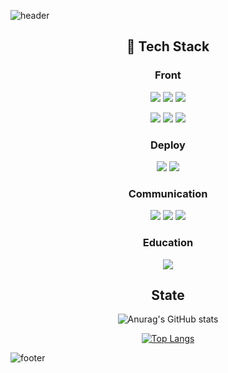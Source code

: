![header](https://capsule-render.vercel.app/api?type=waving&color=timeGradient&height=260&section=header&text=Moon's%20profile&fontSize=60)

<div align="center">
  
## 🔨 Tech Stack
  
### Front
  
<img src="https://img.shields.io/badge/JavaScript-F7DF1E?style=for-the-badge&logo=JavaScript&logoColor=white"/> <img src="https://img.shields.io/badge/TypeScript-3178C6?style=for-the-badge&logo=TypeScript&logoColor=white"/> <img src="https://img.shields.io/badge/styled components-DB7093?style=for-the-badge&logo=styled-components&logoColor=white"/>

<img src="https://img.shields.io/badge/React-61DAFB?style=for-the-badge&logo=React&logoColor=white"/> <img src="https://img.shields.io/badge/React Router-CA4245?style=for-the-badge&logo=React Router&logoColor=white"/> <img src="https://img.shields.io/badge/Redux-764ABC?style=for-the-badge&logo=Redux&logoColor=white"/> 
  
### Deploy
  
<img src="https://img.shields.io/badge/Amazon AWS-232F3E?style=for-the-badge&logo=Amazon AWS&logoColor=white"/> <img src="https://img.shields.io/badge/Amazon S3-569A31?style=for-the-badge&logo=Amazon S3&logoColor=white"/>

  ### Communication
  
  <img src="https://img.shields.io/badge/Discord-5865F2?style=for-the-badge&logo=Discord&logoColor=white"/>   <img src="https://img.shields.io/badge/Slack-4A154B?style=for-the-badge&logo=Slack&logoColor=white"/> <img src="https://img.shields.io/badge/Gmail-EA4335?style=for-the-badge&logo=Gmail&logoColor=white"/>
  
  ### Education
<img src="https://img.shields.io/badge/Notion-000000?style=for-the-badge&logo=Notion&logoColor=white"/>
  
<br/>
  
## State

![Anurag's GitHub stats](https://github-readme-stats.vercel.app/api?username=moonjh9392&show_icons=true&theme=Default)

[![Top Langs](https://github-readme-stats.vercel.app/api/top-langs/?username=moonjh9392&layout=compact)](https://github.com/anuraghazra/github-readme-stats)
  
</div>

![footer](https://capsule-render.vercel.app/api?type=waving&color=timeGradient&height=100&section=footer)






